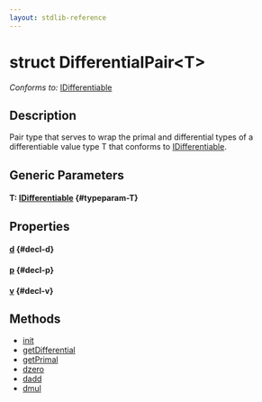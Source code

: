 ```yaml
---
layout: stdlib-reference
---
```


# struct DifferentialPair\<T\>

*Conforms to:* [IDifferentiable](/stdlib-reference/interfaces/idifferentiable-01/index)

## Description

Pair type that serves to wrap the primal and
differential types of a differentiable value type
T that conforms to <span class='code'><a href="/stdlib-reference/interfaces/idifferentiable-01/index" class="code_type">IDifferentiable</a></span>.


## Generic Parameters

#### T: [IDifferentiable](/stdlib-reference/interfaces/idifferentiable-01/index) {#typeparam-T}

## Properties

#### [d](/stdlib-reference/types/differentialpair-0c/d) {#decl-d}
#### [p](/stdlib-reference/types/differentialpair-0c/p) {#decl-p}
#### [v](/stdlib-reference/types/differentialpair-0c/v) {#decl-v}

## Methods

* [init](/stdlib-reference/types/differentialpair-0c/init)
* [getDifferential](/stdlib-reference/types/differentialpair-0c/getdifferential-3)
* [getPrimal](/stdlib-reference/types/differentialpair-0c/getprimal-3)
* [dzero](/stdlib-reference/types/differentialpair-0c/dzero)
* [dadd](/stdlib-reference/types/differentialpair-0c/dadd)
* [dmul](/stdlib-reference/types/differentialpair-0c/dmul)

